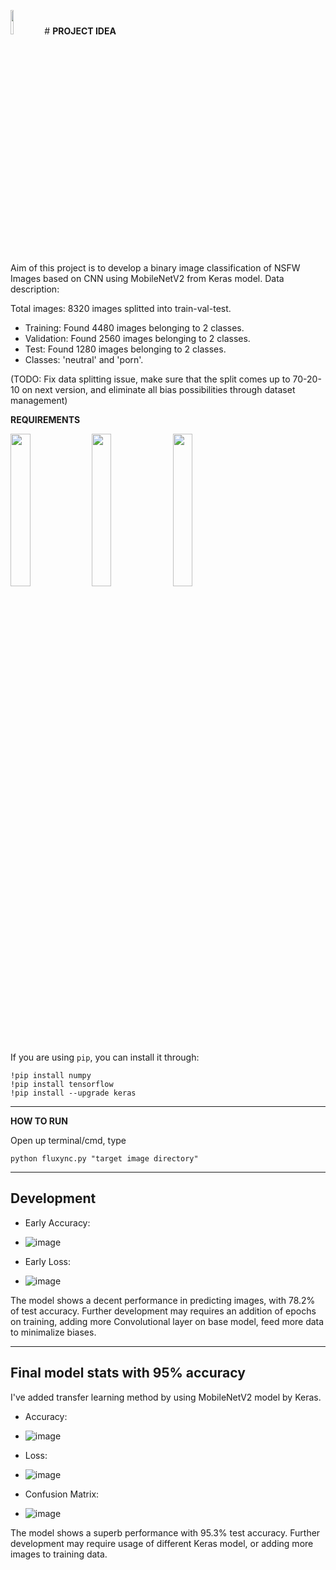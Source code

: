 <img src="https://i.imgur.com/e2dOWOL.png" width="10%" height="10%"> # **PROJECT IDEA** 


Aim of this project is to develop a binary image classification of NSFW Images based on CNN using MobileNetV2 from Keras model.
Data description:

Total images: 8320 images splitted into train-val-test.
- Training: Found 4480 images belonging to 2 classes.
- Validation: Found 2560 images belonging to 2 classes.
- Test: Found 1280 images belonging to 2 classes.
- Classes: 'neutral' and 'porn'.

(TODO: Fix data splitting issue, make sure that the split comes up to 70-20-10 on next version, and eliminate all bias possibilities through dataset management)

**REQUIREMENTS**

<img src="https://upload.wikimedia.org/wikipedia/commons/thumb/3/31/NumPy_logo_2020.svg/768px-NumPy_logo_2020.svg.png" width="25%" height="25%"> <img src="https://upload.wikimedia.org/wikipedia/commons/thumb/a/ab/TensorFlow_logo.svg/768px-TensorFlow_logo.svg.png" width="25%" height="25%"> <img src="https://keras.io/img/logo.png" width="25%" height="25%">

If you are using ```pip```, you can install it through:
```
!pip install numpy
!pip install tensorflow
!pip install --upgrade keras 
```

---
**HOW TO RUN**

Open up terminal/cmd, type
```
python fluxync.py "target image directory"
```

---
## **Development**

- Early Accuracy:
- ![image](https://github.com/user-attachments/assets/8f4eab6a-cb9d-46ef-89cc-a51f64efdfe5)

- Early Loss:
- ![image](https://github.com/user-attachments/assets/bf12c065-196d-4f09-9f3a-273203fdf8e5)

The model shows a decent performance in predicting images, with 78.2% of test accuracy.
Further development may requires an addition of epochs on training, adding more Convolutional layer on base model, feed more data to minimalize biases.

---

## **Final model stats with 95% accuracy**

I've added transfer learning method by using MobileNetV2 model by Keras.

- Accuracy:
- ![image](https://github.com/user-attachments/assets/026f2b4a-0a4e-45ac-815d-4500efcbe5d9)

- Loss:
- ![image](https://github.com/user-attachments/assets/b86de15c-ac2d-40fc-b8dd-c9a7e19a08d4)

- Confusion Matrix:
- ![image](https://github.com/user-attachments/assets/13f5aa1c-a468-4cd5-84e5-5d579a9e83a8)

The model shows a superb performance with 95.3% test accuracy.
Further development may require usage of different Keras model, or adding more images to training data.
